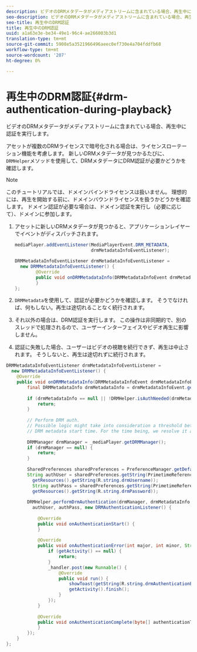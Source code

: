 ```yaml
---
description: ビデオのDRMメタデータがメディアストリームに含まれている場合、再生中に認証を実行します。
seo-description: ビデオのDRMメタデータがメディアストリームに含まれている場合、再生中に認証を実行します。
seo-title: 再生中のDRM認証
title: 再生中のDRM認証
uuid: a1a63e3e-be34-49e1-96c4-ae266003b3d1
translation-type: tm+mt
source-git-commit: 5908e5a3521966496aeec0ef730e4a704fddfb68
workflow-type: tm+mt
source-wordcount: '207'
ht-degree: 0%

---
```



# 再生中のDRM認証{#drm-authentication-during-playback}

ビデオのDRMメタデータがメディアストリームに含まれている場合、再生中に認証を実行します。

アセットが複数のDRMライセンスで暗号化される場合は、ライセンスローテーション機能を考慮します。 新しいDRMメタデータが見つかるたびに、`DRMHelper`メソッドを使用して、DRMメタデータにDRM認証が必要かどうかを確認します。

>[!NOTE]
>
>このチュートリアルでは、ドメインバインドライセンスは扱いません。 理想的には、再生を開始する前に、ドメインバウンドライセンスを扱うかどうかを確認します。 ドメイン認証が必要な場合は、ドメイン認証を実行し（必要に応じて）、ドメインに参加します。

1. アセットに新しいDRMメタデータが見つかると、アプリケーションレイヤーでイベントがディスパッチされます。

   ```java
   mediaPlayer.addEventListener(MediaPlayerEvent.DRM_METADATA,  
                                drmMetadataInfoEventListener); 
   
   DRMMetadataInfoEventListener drmMetadataInfoEventListener =  
     new DRMMetadataInfoEventListener() { 
           @Override 
           public void onDRMMetadataInfo(DRMMetadataInfoEvent drmMetadataInfoEvent) { 
           } 
   };
   ```

1. `DRMMetadata`を使用して、認証が必要かどうかを確認します。 そうでなければ、何もしない。再生は途切れることなく続行されます。
1. それ以外の場合は、DRM認証を実行します。 この操作は非同期的で、別のスレッドで処理されるので、ユーザーインターフェイスやビデオ再生に影響しません。
1. 認証に失敗した場合、ユーザーはビデオの視聴を続行できず、再生は中止されます。 そうしないと、再生は途切れずに続行されます。

```java
DRMMetadataInfoEventListener drmMetadataInfoEventListener =  
  new DRMMetadataInfoEventListener() { 
    @Override 
    public void onDRMMetadataInfo(DRMMetadataInfoEvent drmMetadataInfoEvent) { 
        final DRMMetadataInfo drmMetadataInfo = drmMetadataInfoEvent.getDRMMetadataInfo(); 
 
        if (drmMetadataInfo == null || !DRMHelper.isAuthNeeded(drmMetadataInfo.getDRMMetadata())) { 
            return; 
        } 
 
        // Perform DRM auth. 
        // Possible logic might take into consideration a threshold between the current player time and the 
        // DRM metadata start time. For the time being, we resolve it as soon as we receive the DRM metadata. 
 
        DRMManager drmManager = _mediaPlayer.getDRMManager(); 
        if (drmManager == null) { 
            return; 
        } 
 
        SharedPreferences sharedPreferences = PreferenceManager.getDefaultSharedPreferences(getActivity()); 
        String authUser = sharedPreferences.getString(PrimetimeReference.SETTINGS_DRM_USERNAME,  
          getResources().getString(R.string.drmUsername)); 
          String authPass = sharedPreferences.getString(PrimetimeReference.SETTINGS_DRM_PASSWORD,  
          getResources().getString(R.string.drmPassword)); 
 
        DRMHelper.performDrmAuthentication(drmManager, drmMetadataInfo.getDRMMetadata(),  
          authUser, authPass, new DRMAuthenticationListener() { 
 
            @Override 
            public void onAuthenticationStart() { 
            } 
 
            @Override 
            public void onAuthenticationError(int major, int minor, String erroString, String serverErrorURL) { 
                if (getActivity() == null) { 
                    return; 
                } 
                _handler.post(new Runnable() { 
                    @Override 
                    public void run() { 
                        showToast(getString(R.string.drmAuthenticationError)); 
                        getActivity().finish(); 
                    } 
                }); 
            } 
 
            @Override 
            public void onAuthenticationComplete(byte[] authenticationToken) { 
            } 
        }); 
    } 
};
```
